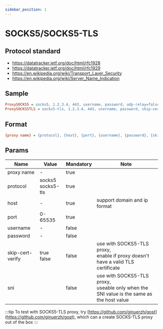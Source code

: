 ```yaml
---
sidebar_position: 1
---
```


# SOCKS5/SOCKS5-TLS

## Protocol standard

- https://datatracker.ietf.org/doc/html/rfc1928
- https://datatracker.ietf.org/doc/html/rfc1929
- https://en.wikipedia.org/wiki/Transport_Layer_Security
- https://en.wikipedia.org/wiki/Server_Name_Indication

## Sample

```ini
ProxySOCKS5 = socks5, 1.2.3.4, 443, username, password, udp-relay=false
ProxySOCKS5TLS = socks5-tls, 1.2.3.4, 443, username, password, skip-cert-verify=true, sni=www.google.com
```

## Format

```ini
{proxy name} = {protocol}, {host}, {port}, {username}, {password}, {skip-cert-verify}, {sni}
```

## Params

| Name             | Value                 | Mandatory | Note                                                                                          |
|------------------|-----------------------|-----------|-----------------------------------------------------------------------------------------------|
| proxy name       | -                     | true      |                                                                                               |
| protocol         | socks5<br/>socks5-tls | true      |                                                                                               |
| host             | -                     | true      | support domain and ip format                                                                  |
| port             | 0-65535               | true      |                                                                                               |
| username         | -                     | false     |                                                                                               |
| password         | -                     | false     |                                                                                               |
| skip-cert-verify | true<br/>false        | false     | use with SOCKS5-TLS proxy, <br/>enable if proxy doesn't have a valid TLS certificate          |
| sni              |                       | false     | use with SOCKS5-TLS proxy, <br/>useable only when the SNI value is the same as the host value |

:::tip
To test with SOCKS5-TLS proxy, try [https://github.com/ginuerzh/gost](https://github.com/ginuerzh/gost), which can a create SOCKS-TLS proxy out of the box
:::

